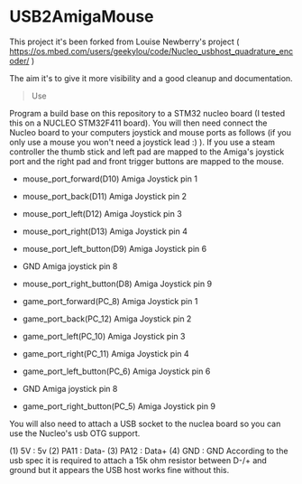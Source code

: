 # USB2AmigaMouse

This project it's been forked from Louise Newberry's project ( https://os.mbed.com/users/geekylou/code/Nucleo_usbhost_quadrature_encoder/ )

The aim it's to give it more visibility and a good cleanup and documentation. 

>Use

Program a build base on this repository to a STM32 nucleo board (I tested this on a NUCLEO STM32F411 board). You will then need connect the Nucleo board to your computers joystick and mouse ports as follows (if you only use a mouse you won't need a joystick lead :) ). If you use a steam controller the thumb stick and left pad are mapped to the Amiga's joystick port and the right pad and front trigger buttons are mapped to the mouse.

- mouse_port_forward(D10)        Amiga Joystick pin 1
- mouse_port_back(D11)           Amiga Joystick pin 2
- mouse_port_left(D12)           Amiga Joystick pin 3
- mouse_port_right(D13)          Amiga Joystick pin 4
- mouse_port_left_button(D9)     Amiga Joystick pin 6
- GND                            Amiga joystick pin 8
- mouse_port_right_button(D8)    Amiga Joystick pin 9


- game_port_forward(PC_8)        Amiga Joystick pin 1
- game_port_back(PC_12)          Amiga Joystick pin 2
- game_port_left(PC_10)          Amiga Joystick pin 3
- game_port_right(PC_11)         Amiga Joystick pin 4
- game_port_left_button(PC_6)    Amiga Joystick pin 6
- GND                            Amiga joystick pin 8
- game_port_right_button(PC_5)   Amiga Joystick pin 9

You will also need to attach a USB socket to the nuclea board so you can use the Nucleo's usb OTG support.

(1) 5V   : 5v
(2) PA11 : Data-
(3) PA12 : Data+
(4) GND  : GND
According to the usb spec it is required to attach a 15k ohm resistor between D-/+ and ground but it appears the USB host works fine without this.
